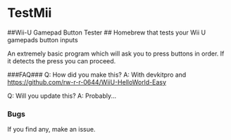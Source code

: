 # TestMii 
##Wii-U Gamepad Button Tester ##
Homebrew that tests your Wii U gamepads button inputs

An extremely basic program which will ask you to press buttons in order. If it detects the press you can proceed.

###FAQ###
Q: How did you make this?
A: With devkitpro and https://github.com/rw-r-r-0644/WiiU-HelloWorld-Easy

Q: Will you update this?
A: Probably...

### Bugs ###
If you find any, make an issue.
